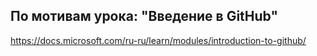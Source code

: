 
По мотивам урока: "Введение в GitHub"
---
<a href="https://docs.microsoft.com/ru-ru/learn/modules/introduction-to-github/
">https://docs.microsoft.com/ru-ru/learn/modules/introduction-to-github/</a>

